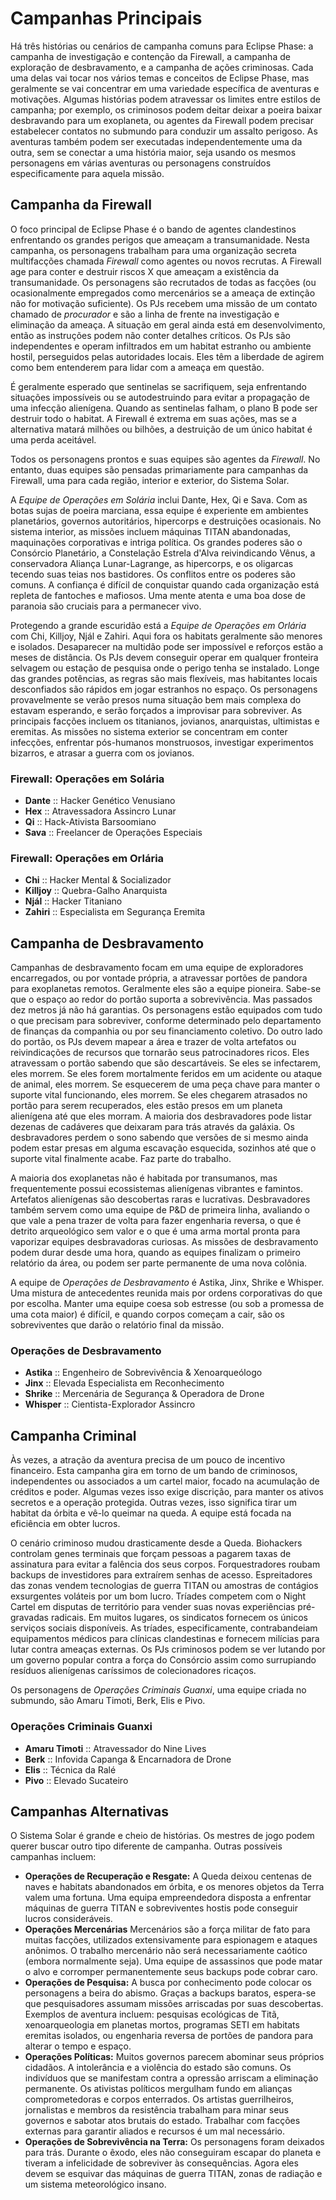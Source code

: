 # Campanhas Principais

Há três histórias ou cenários de campanha comuns para Eclipse Phase: a campanha de investigação e contenção da Firewall, a campanha de exploração de desbravamento, e a campanha de ações criminosas. Cada uma delas vai tocar nos vários temas e conceitos de Eclipse Phase, mas geralmente se vai concentrar em uma variedade específica de aventuras e motivações. Algumas histórias podem atravessar os limites entre estilos de campanha; por exemplo, os criminosos podem deitar deixar a poeira baixar desbravando para um exoplaneta, ou agentes da Firewall podem precisar estabelecer contatos no submundo para conduzir um assalto perigoso. As aventuras também podem ser executadas independentemente uma da outra, sem se conectar a uma história maior, seja usando os mesmos personagens em várias aventuras ou personagens construídos especificamente para aquela missão.

## Campanha da Firewall

O foco principal de Eclipse Phase é o bando de agentes clandestinos enfrentando os grandes perigos que ameaçam a transumanidade. Nesta campanha, os personagens trabalham para uma organização secreta multifacções chamada _Firewall_ como agentes ou novos recrutas. A Firewall age para conter e destruir riscos X que ameaçam a existência da transumanidade. Os personagens são recrutados de todas as facções (ou ocasionalmente empregados como mercenários se a ameaça de extinção não for motivação suficiente). Os PJs recebem uma missão de um contato chamado de _procurador_ e são a linha de frente na investigação e eliminação da ameaça. A situação em geral ainda está em desenvolvimento, então as instruções podem não conter detalhes críticos. Os PJs são independentes e operam infiltrados em um habitat estranho ou ambiente hostil, perseguidos pelas autoridades locais. Eles têm a liberdade de agirem como bem entenderem para lidar com a ameaça em questão.

É geralmente esperado que sentinelas se sacrifiquem, seja enfrentando situações impossíveis ou se autodestruindo para evitar a propagação de uma infecção alienígena. Quando as sentinelas falham, o plano B pode ser destruir todo o habitat. A Firewall é extrema em suas ações, mas se a alternativa matará milhões ou bilhões, a destruição de um único habitat é uma perda aceitável.

Todos os personagens prontos e suas equipes são agentes da _Firewall_. No entanto, duas equipes são pensadas primariamente para campanhas da Firewall, uma para cada região, interior e exterior, do Sistema Solar.

A _Equipe de Operações em Solária_ inclui Dante, Hex, Qi e Sava. Com as botas sujas de poeira marciana, essa equipe é experiente em ambientes planetários, governos autoritários, hipercorps e destruições ocasionais. No sistema interior, as missões incluem máquinas TITAN abandonadas, maquinações corporativas e intriga política. Os grandes poderes são o Consórcio Planetário, a Constelação Estrela d'Alva reivindicando Vênus, a conservadora Aliança Lunar-Lagrange, as hipercorps, e os oligarcas tecendo suas teias nos bastidores. Os conflitos entre os poderes são comuns. A confiança é difícil de conquistar quando cada organização está repleta de fantoches e mafiosos. Uma mente atenta e uma boa dose de paranoia são cruciais para a permanecer vivo.

Protegendo a grande escuridão está a _Equipe de Operações em Orlária_ com Chi, Killjoy, Njál e Zahiri. Aqui fora os habitats geralmente são menores e isolados. Desaparecer na multidão pode ser impossível e reforços estão a meses de distância. Os PJs devem conseguir operar em qualquer fronteira selvagem ou estação de pesquisa onde o perigo tenha se instalado. Longe das grandes potências, as regras são mais flexíveis, mas habitantes locais desconfiados são rápidos em jogar estranhos no espaço. Os personagens provavelmente se verão presos numa situação bem mais complexa do estavam esperando, e serão forçados a improvisar para sobreviver. As principais facções incluem os titanianos, jovianos, anarquistas, ultimistas e eremitas. As missões no sistema exterior se concentram em conter infecções, enfrentar pós-humanos monstruosos, investigar experimentos bizarros, e atrasar a guerra com os jovianos.

<!-- CLEANED blockquote -->

### Firewall: Operações em Solária

- **Dante** :: Hacker Genético Venusiano
- **Hex** :: Atravessadora Assincro Lunar
- **Qi** :: Hack-Ativista Barsoomiano
- **Sava** :: Freelancer de Operações Especiais

<!-- CLEANED /blockquote -->

<!-- CLEANED blockquote -->

### Firewall: Operações em Orlária

- **Chi** :: Hacker Mental & Socializador
- **Killjoy** :: Quebra-Galho Anarquista
- **Njál** :: Hacker Titaniano
- **Zahiri** :: Especialista em Segurança Eremita

<!-- CLEANED /blockquote -->

## Campanha de Desbravamento

Campanhas de desbravamento focam em uma equipe de exploradores encarregados, ou por vontade própria, a atravessar portões de pandora para exoplanetas remotos. Geralmente eles são a equipe pioneira. Sabe-se que o espaço ao redor do portão suporta a sobrevivência. Mas passados dez metros já não há garantias. Os personagens estão equipados com tudo o que precisam para sobreviver, conforme determinado pelo departamento de finanças da companhia ou por seu financiamento coletivo. Do outro lado do portão, os PJs devem mapear a área e trazer de volta artefatos ou reivindicações de recursos que tornarão seus patrocinadores ricos. Eles atravessam o portão sabendo que são descartáveis. Se eles se infectarem, eles morrem. Se eles forem mortalmente feridos em um acidente ou ataque de animal, eles morrem. Se esquecerem de uma peça chave para manter o suporte vital funcionando, eles morrem. Se eles chegarem atrasados no portão para serem recuperados, eles estão presos em um planeta alienígena até que eles morram. A maioria dos desbravadores pode listar dezenas de cadáveres que deixaram para trás através da galáxia. Os desbravadores perdem o sono sabendo que versões de si mesmo ainda podem estar presas em alguma escavação esquecida, sozinhos até que o suporte vital finalmente acabe. Faz parte do trabalho.

A maioria dos exoplanetas não é habitada por transumanos, mas frequentemente possui ecossistemas alienígenas vibrantes e famintos. Artefatos alienígenas são descobertas raras e lucrativas. Desbravadores também servem como uma equipe de P&D de primeira linha, avaliando o que vale a pena trazer de volta para fazer engenharia reversa, o que é detrito arqueológico sem valor e o que é uma arma mortal pronta para vaporizar equipes desbravadoras curiosas. As missões de desbravamento podem durar desde uma hora, quando as equipes finalizam o primeiro relatório da área, ou podem ser parte permanente de uma nova colônia.

A equipe de _Operações de Desbravamento_ é Astika, Jinx, Shrike e Whisper. Uma mistura de antecedentes reunida mais por ordens corporativas do que por escolha. Manter uma equipe coesa sob estresse (ou sob a promessa de uma cota maior) é difícil, e quando corpos começam a cair, são os sobreviventes que darão o relatório final da missão.

<!-- CLEANED blockquote -->

### Operações de Desbravamento

- **Astika** :: Engenheiro de Sobrevivência & Xenoarqueólogo
- **Jinx** :: Elevada Especialista em Reconhecimento
- **Shrike** :: Mercenária de Segurança & Operadora de Drone
- **Whisper** :: Cientista-Explorador Assincro

<!-- CLEANED /blockquote -->

## Campanha Criminal

Às vezes, a atração da aventura precisa de um pouco de incentivo financeiro. Esta campanha gira em torno de um bando de criminosos, independentes ou associados a um cartel maior, focado na acumulação de créditos e poder. Algumas vezes isso exige discrição, para manter os ativos secretos e a operação protegida. Outras vezes, isso significa tirar um habitat da órbita e vê-lo queimar na queda. A equipe está focada na eficiência em obter lucros.

O cenário criminoso mudou drasticamente desde a Queda. Biohackers controlam genes terminais que forçam pessoas a pagarem taxas de assinatura para evitar a falência dos seus corpos. Forquestradores roubam backups de investidores para extraírem senhas de acesso. Espreitadores das zonas vendem tecnologias de guerra TITAN ou amostras de contágios exsurgentes voláteis por um bom lucro. Tríades competem com o Night Cartel em disputas de território para vender suas novas experiências pré-gravadas radicais. Em muitos lugares, os sindicatos fornecem os únicos serviços sociais disponíveis. As tríades, especificamente, contrabandeiam equipamentos médicos para clínicas clandestinas e fornecem milícias para lutar contra ameaças externas. Os PJs criminosos podem se ver lutando por um governo popular contra a força do Consórcio assim como surrupiando resíduos alienígenas caríssimos de colecionadores ricaços.

Os personagens de _Operações Criminais Guanxi_, uma equipe criada no submundo, são Amaru Timoti, Berk, Elis e Pivo.

<!-- CLEANED blockquote -->

### Operações Criminais Guanxi

- **Amaru Timoti** :: Atravessador do Nine Lives
- **Berk** :: Infovida Capanga & Encarnadora de Drone
- **Elis** :: Técnica da Ralé
- **Pivo** :: Elevado Sucateiro

<!-- CLEANED /blockquote -->

<!-- CLEANED blockquote -->

## Campanhas Alternativas

O Sistema Solar é grande e cheio de histórias. Os mestres de jogo podem querer buscar outro tipo diferente de campanha. Outras possíveis campanhas incluem:

- **Operações de Recuperação e Resgate:** A Queda deixou centenas de naves e habitats abandonados em órbita, e os menores objetos da Terra valem uma fortuna. Uma equipa empreendedora disposta a enfrentar máquinas de guerra TITAN e sobreviventes hostis pode conseguir lucros consideráveis.
- **Operações Mercenárias** Mercenários são a força militar de fato para muitas facções, utilizados extensivamente para espionagem e ataques anônimos. O trabalho mercenário não será necessariamente caótico (embora normalmente seja). Uma equipe de assassinos que pode matar o alvo e corromper permanentemente seus backups pode cobrar caro.
- **Operações de Pesquisa:** A busca por conhecimento pode colocar os personagens a beira do abismo. Graças a backups baratos, espera-se que pesquisadores assumam missões arriscadas por suas descobertas. Exemplos de aventura incluem: pesquisas ecológicas de Titã, xenoarqueologia em planetas mortos, programas SETI em habitats eremitas isolados, ou engenharia reversa de portões de pandora para alterar o tempo e espaço.
- **Operações Políticas:** Muitos governos parecem abominar seus próprios cidadãos. A intolerância e a violência do estado são comuns. Os indivíduos que se manifestam contra a opressão arriscam a eliminação permanente. Os ativistas políticos mergulham fundo em alianças comprometedoras e corpos enterrados. Os artistas guerrilheiros, jornalistas e membros da resistência trabalham para minar seus governos e sabotar atos brutais do estado. Trabalhar com facções externas para garantir aliados e recursos é um mal necessário.
- **Operações de Sobrevivência na Terra:** Os personagens foram deixados para trás. Durante o êxodo, eles não conseguiram escapar do planeta e tiveram a infelicidade de sobreviver às consequências. Agora eles devem se esquivar das máquinas de guerra TITAN, zonas de radiação e um sistema meteorológico insano.

<!-- CLEANED /blockquote -->
